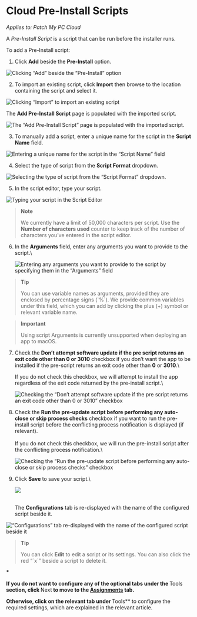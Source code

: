 # Cloud Pre-Install Scripts

_Applies to: Patch My PC Cloud_

A _Pre-Install Script_ is a script that can be run before the installer runs.

To add a Pre-Install script:

1. Click <strong>Add</strong> beside the <strong>Pre-Install</strong> option.

![Clicking “Add” beside the “Pre-Install” option](/_images/image-(2605).png "Clicking “Add” beside the “Pre-Install” option")

2. To import an existing script, click <strong>Import</strong> then browse to the location containing the script and select it.

![Clicking “Import” to import an existing script](/_images/image-(2460).png "Clicking “Import” to import an existing script")

The <strong>Add Pre-Install Script</strong> page is populated with the imported script.

![The “Add Pre-Install Script” page is populated with the imported script.](/_images/image-(2461).png "The “Add Pre-Install Script” page is populated with the imported script.")

3. To manually add a script, enter a unique name for the script in the <strong>Script Name</strong> field.

![Entering a unique name for the script in the “Script Name” field](/_images/image-(2462).png "Entering a unique name for the script in the “Script Name” field")

4. Select the type of script from the <strong>Script Format</strong> dropdown.

![Selecting the type of script from the “Script Format” dropdown.](/_images/image-(2463).png "Selecting the type of script from the “Script Format” dropdown.")

5. In the script editor, type your script.

![Typing your script in the Script Editor](/_images/image-(2464).png "Typing your script in the Script Editor")

<blockquote class="wp-block-quote">
<p><strong>Note</strong></p>
<p>We currently have a limit of 50,000 characters per script. Use the <strong>Number of characters used</strong> counter to keep track of the number of characters you’ve entered in the script editor.</p>
</blockquote>

6.  In the <strong>Arguments</strong> field, enter any arguments you want to provide to the script.\


    ![Entering any arguments you want to provide to the script by specifying them in the “Arguments” field](/_images/image-(2465).png "Entering any arguments you want to provide to the script by specifying them in the “Arguments” field")

<blockquote class="wp-block-quote">
<p><strong>Tip</strong></p>
<p>You can use variable names as arguments, provided they are enclosed by percentage signs (`%`). We provide common variables under this field, which you can add by clicking the plus (+) symbol or relevant variable name.</p>
</blockquote>

<blockquote class="wp-block-quote">
<p><strong>Important</strong></p>
<p>Using script Arguments is currently unsupported when deploying an app to macOS.</p>
</blockquote>

7.  Check the <strong>Don’t attempt software update if the pre script returns an exit code other than 0 or 3010</strong> checkbox if you don’t want the app to be installed if the pre-script returns an exit code other than <strong>0</strong> or <strong>3010</strong>.\


    If you do not check this checkbox, we will attempt to install the app regardless of the exit code returned by the pre-install script.\


    ![Checking the “Don’t attempt software update if the pre script returns an exit code other than 0 or 3010” checkbox](/_images/image-(2466).png "Checking the “Don’t attempt software update if the pre script returns an exit code other than 0 or 3010” checkbox")


8.  Check the <strong>Run the pre-update script before performing any auto-close or skip process checks</strong> checkbox if you want to run the pre-install script before the conflicting process notification is displayed (if relevant).\
    \
    If you do not check this checkbox, we will run the pre-install script after the conflicting process notification.\


    ![Checking the “Run the pre-update script before performing any auto-close or skip process checks” checkbox](/_images/image-(2467).png "Checking the “Run the pre-update script before performing any auto-close or skip process checks” checkbox")
9.  Click <strong>Save</strong> to save your script.\


    ![](/_images/image-(2468).png "")

    \
    The <strong>Configurations</strong> tab is re-displayed with the name of the configured script beside it.

![“Configurations” tab re-displayed with the name of the configured script beside it](/_images/image-(93).png "“Configurations” tab re-displayed with the name of the configured script beside it")

<blockquote class="wp-block-quote">
<p><strong>Tip</strong></p>
<p>You can click <strong>Edit</strong> to edit a script or its settings. You can also click the red “`x`” beside a script to delete it.</p>
</blockquote>

<strong>*

If you do not want to configure any of the optional tabs under the </strong>Tools<strong> section, click </strong>Next<strong> to move to the [Assignments](../../cloud-assignments-deployment-tab.md) tab.

Otherwise, click on the relevant tab under </strong>Tools** to configure the required settings, which are explained in the relevant article.